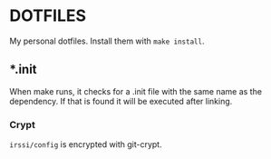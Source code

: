 DOTFILES
========

My personal dotfiles. Install them with `make install`.

\*.init
-------

When make runs, it checks for a .init file with the same name as the
dependency. If that is found it will be executed after linking.

### Crypt

`irssi/config` is encrypted with git-crypt.
